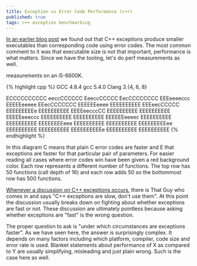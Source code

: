 ```yaml
---
title: Exception vs Error Code Performance (c++)
published: true
tags: c++ exception benchmarking
---
```

[In an earlier blog post](http://nibblestew.blogspot.com/2016/12/comparing-executable-size-of-c.html) we found out that C++ exceptions produce smaller executables than corresponding code using error codes. The most common comment to it was that executable size is not that important, performance is what matters. Since we have the tooling, let's do perf measurements as well.

measurements on an i5-6600K.

{% highlight cpp %}
GCC 4.8.4    gcc 5.4.0   Clang 3.{4, 6, 8}

ECCCCCCCCCC  eeccCCCCCC  EeeccCCCCC
EecCCCCCCCC  EEEeeeeccc  EEEEEeeeee
EEecCCCCCCC  EEEEEEeeee  EEEEEEEEEE
EEEeecCCCCC  EEEEEEEEEe  EEEEEEEEEE
EEEEeecccCC  EEEEEEEEEE  EEEEEEEEEE
EEEEEeeeccc  EEEEEEEEEE  EEEEEEEEEE
EEEEEEeeeec  EEEEEEEEEE  EEEEEEEEEE
EEEEEEEEeee  EEEEEEEEEE  EEEEEEEEEE
EEEEEEEEEee  EEEEEEEEEE  EEEEEEEEEE
EEEEEEEEEEe  EEEEEEEEEE  EEEEEEEEEE
{% endhighlight %}

In this diagram C means that plain C error codes are faster and E that exceptions are faster for that particular pair of parameters. For easier reading all cases where error codes win have been given a red background color. Each row represents a different number of functions. The top row has 50 functions (call depth of 16) and each row adds 50 so the bottommost row has 500 functions.

[Whenever a discussion on C++ exceptions occurs,](http://nibblestew.blogspot.fr/2017/01/measuring-execution-performance-of-c.html) there is That Guy who comes in and says "C++ exceptions are slow, don't use them". At this point the discussion usually breaks down on fighting about whether exceptions are fast or not. These discussion are ultimately pointless because asking whether exceptions are "fast" is the wrong question.

The proper question to ask is "under which circumstances are exceptions faster". As we have seen here, the answer is surprisingly complex. It depends on many factors including which platform, compiler, code size and error rate is used. Blanket statements about performance of X as compared to Y are usually simplifying, misleading and just plain wrong. Such is the case here as well.
